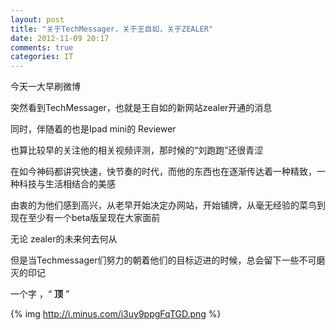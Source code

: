 ```yaml
---
layout: post
title: "关于TechMessager，关于王自如，关于ZEALER"
date: 2012-11-09 20:17
comments: true
categories: IT
---
```

今天一大早刷微博

突然看到TechMessager，也就是王自如的新网站zealer开通的消息

同时，伴随着的也是Ipad mini的 Reviewer

也算比较早的关注他的相关视频评测，那时候的“刘跑跑”还很青涩

在如今神码都讲究快速，快节奏的时代，而他的东西也在逐渐传达着一种精致，一种科技与生活相结合的美感

由衷的为他们感到高兴，从老早开始决定办网站，开始铺牌，从毫无经验的菜鸟到现在至少有一个beta版呈现在大家面前

无论 zealer的未来何去何从

但是当Techmessager们努力的朝着他们的目标迈进的时候，总会留下一些不可磨灭的印记

一个字 ，“ __顶__ ”


{% img http://i.minus.com/i3uy9ppgFqTGD.png %}

